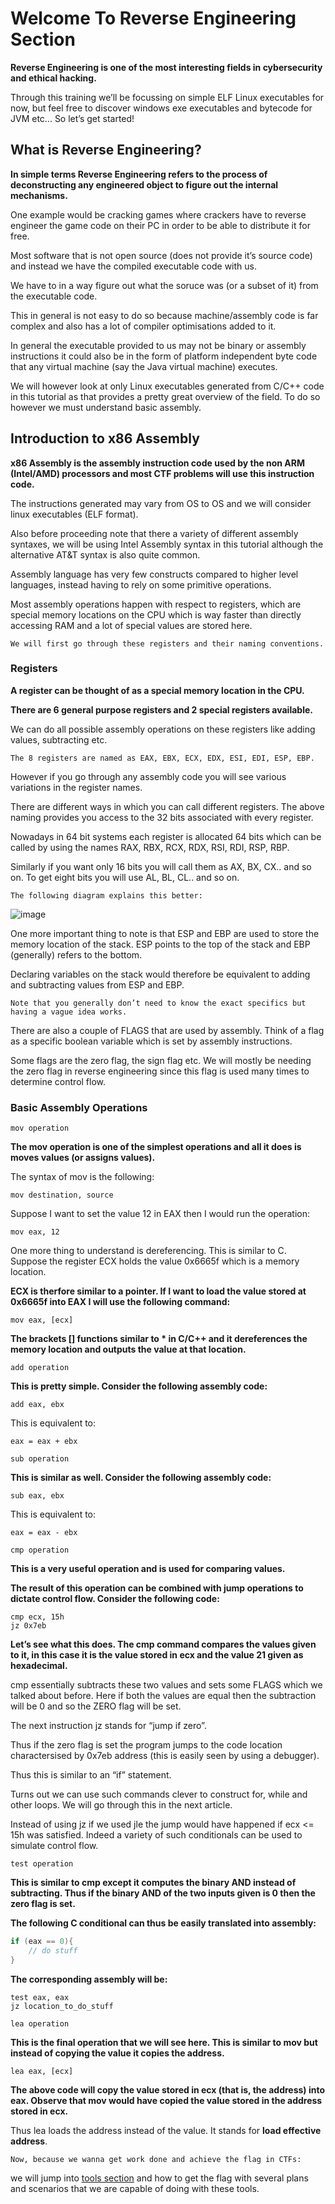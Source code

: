 # Welcome To Reverse Engineering Section

**Reverse Engineering is one of the most interesting fields in cybersecurity and ethical hacking.**

Through this training we’ll be focussing on simple ELF Linux executables for now, but feel free to discover windows exe executables and bytecode for JVM etc...
So let’s get started!

## What is Reverse Engineering?

**In simple terms Reverse Engineering refers to the process of deconstructing any engineered object to figure out the internal mechanisms.**

One example would be cracking games where crackers have to reverse engineer the game code on their PC in order to be able to distribute it for free.

Most software that is not open source (does not provide it’s source code) and instead we have the compiled executable code with us.

We have to in a way figure out what the soruce was (or a subset of it) from the executable code.

This in general is not easy to do so because machine/assembly code is far complex and also has a lot of compiler optimisations added to it.

In general the executable provided to us may not be binary or assembly instructions it could also be in the form of platform independent byte code that any virtual machine (say the Java virtual machine) executes.

We will however look at only Linux executables generated from C/C++ code in this tutorial as that provides a pretty great overview of the field. To do so however we must understand basic assembly.


## Introduction to x86 Assembly

**x86 Assembly is the assembly instruction code used by the non ARM (Intel/AMD) processors and most CTF problems will use this instruction code.**

The instructions generated may vary from OS to OS and we will consider linux executables (ELF format). 

Also before proceeding note that there a variety of different assembly syntaxes, we will be using Intel Assembly syntax in this tutorial although the alternative AT&T syntax is also quite common.

Assembly language has very few constructs compared to higher level languages, instead having to rely on some primitive operations. 

Most assembly operations happen with respect to registers, which are special memory locations on the CPU which is way faster than directly accessing RAM and a lot of special values are stored here. 

```
We will first go through these registers and their naming conventions.
```

### Registers

**A register can be thought of as a special memory location in the CPU.**

**There are 6 general purpose registers and 2 special registers available.**

We can do all possible assembly operations on these registers like adding values, subtracting etc.

```
The 8 registers are named as EAX, EBX, ECX, EDX, ESI, EDI, ESP, EBP.
```

However if you go through any assembly code you will see various variations in the register names. 

There are different ways in which you can call different registers. 
The above naming provides you access to the 32 bits associated with every register. 

Nowadays in 64 bit systems each register is allocated 64 bits which can be called by using the names RAX, RBX, RCX, RDX, RSI, RDI, RSP, RBP.

Similarly if you want only 16 bits you will call them as AX, BX, CX.. and so on. To get eight bits you will use AL, BL, CL.. and so on. 

```
The following diagram explains this better:
```
![image](https://github.com/Cyber-Security-Club-HTU/CTF-Training/assets/75253629/bfab3919-3404-4cbb-bf55-943b16bcddf6)

One more important thing to note is that ESP and EBP are used to store the memory location of the stack. 
ESP points to the top of the stack and EBP (generally) refers to the bottom.

Declaring variables on the stack would therefore be equivalent to adding and subtracting values from ESP and EBP. 

```
Note that you generally don’t need to know the exact specifics but having a vague idea works.
```

There are also a couple of FLAGS that are used by assembly. Think of a flag as a specific boolean variable which is set by assembly instructions. 

Some flags are the zero flag, the sign flag etc. 
We will mostly be needing the zero flag in reverse engineering since this flag is used many times to determine control flow.

### Basic Assembly Operations

`mov operation`

**The mov operation is one of the simplest operations and all it does is moves values (or assigns values).**

The syntax of mov is the following:

```assembly
mov destination, source
```

Suppose I want to set the value 12 in EAX then I would run the operation:

```assembly
mov eax, 12
```

One more thing to understand is dereferencing. This is similar to C. Suppose the register ECX holds the value 0x6665f which is a memory location. 

**ECX is therfore similar to a pointer. If I want to load the value stored at 0x6665f into EAX I will use the following command:**

```assembly
mov eax, [ecx]
```

**The brackets [] functions similar to * in C/C++ and it dereferences the memory location and outputs the value at that location.**

`add operation`

**This is pretty simple. Consider the following assembly code:**

```assembly
add eax, ebx
```

This is equivalent to:

```assembly
eax = eax + ebx
```

`sub operation`

**This is similar as well. Consider the following assembly code:**

```assembly
sub eax, ebx
```

This is equivalent to:

```assembly
eax = eax - ebx
```

`cmp operation`

**This is a very useful operation and is used for comparing values.**

**The result of this operation can be combined with jump operations to dictate control flow. Consider the following code:**

```assembly
cmp ecx, 15h
jz 0x7eb
```

**Let’s see what this does. The cmp command compares the values given to it, in this case it is the value stored in ecx and the value 21 given as hexadecimal.**

cmp essentially subtracts these two values and sets some FLAGS which we talked about before. Here if both the values are equal then the subtraction will be 0 and so the ZERO flag will be set.

The next instruction jz stands for “jump if zero”. 

Thus if the zero flag is set the program jumps to the code location charactersised by 0x7eb address (this is easily seen by using a debugger). 

Thus this is similar to an “if” statement.

Turns out we can use such commands clever to construct for, while and other loops. We will go through this in the next article. 

Instead of using jz if we used jle the jump would have happened if ecx <= 15h was satisfied. Indeed a variety of such conditionals can be used to simulate control flow.

`test operation`

**This is similar to cmp except it computes the binary AND instead of subtracting. Thus if the binary AND of the two inputs given is 0 then the zero flag is set.**

**The following C conditional can thus be easily translated into assembly:**

```c
if (eax == 0){
	// do stuff
}
```

**The corresponding assembly will be:**

```assembly
test eax, eax
jz location_to_do_stuff
```

`lea operation`

**This is the final operation that we will see here. This is similar to mov but instead of copying the value it copies the address.**

```assembly
lea eax, [ecx]
```

**The above code will copy the value stored in ecx (that is, the address) into eax. Observe that mov would have copied the value stored in the address stored in ecx.** 

Thus lea loads the address instead of the value. It stands for **load effective address**.

```
Now, because we wanna get work done and achieve the flag in CTFs:
```
we will jump into [tools section](https://github.com/Cyber-Security-Club-HTU/CTF-Training/tree/main/2023/Reverse-Engineering/Tools) and how to get the flag with several plans and scenarios that we are capable of doing with these tools.
